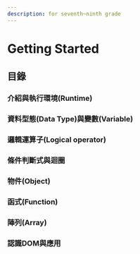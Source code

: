 ```yaml
---
description: for seventh~ninth grade
---
```


# Getting Started

## 目錄

### 介紹與執行環境(Runtime)

### 資料型態(Data Type)與變數(Variable)

### 邏輯運算子(Logical operator)

### 條件判斷式與迴圈

### 物件(Object)

### 函式(Function)

### 陣列(Array)

### 認識DOM與應用

